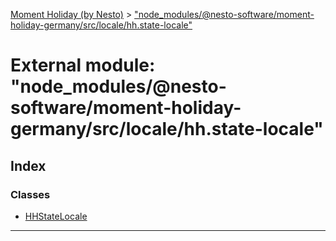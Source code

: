 [Moment Holiday (by Nesto)](../README.md) > ["node_modules/@nesto-software/moment-holiday-germany/src/locale/hh.state-locale"](../modules/_node_modules__nesto_software_moment_holiday_germany_src_locale_hh_state_locale_.md)

# External module: "node_modules/@nesto-software/moment-holiday-germany/src/locale/hh.state-locale"

## Index

### Classes

* [HHStateLocale](../classes/_node_modules__nesto_software_moment_holiday_germany_src_locale_hh_state_locale_.hhstatelocale.md)

---

